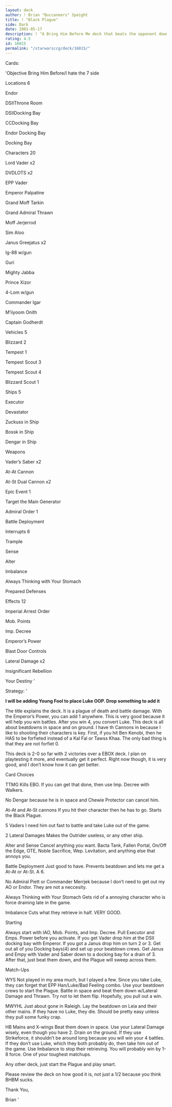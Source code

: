 ```yaml
---
layout: deck
author: ! Brian "Buccaneers" Speight
title: ! "Black Plague"
side: Dark
date: 2001-05-17
description: ! "A Bring Him Before Me deck that beats the opponent down w/Emperor’s Power and destiny adding characters."
rating: 4.5
id: 16015
permalink: "/starwarsccg/deck/16015/"
---
```

Cards: 

'Objective Bring Him Before/I hate the 7 side


Locations 6

Endor

DSIIThrone Room

DSIIDocking Bay

CCDocking Bay

Endor Docking Bay

Docking Bay


Characters 20

Lord Vader x2

DVDLOTS x2

EPP Vader

Emperor Palpatine

Grand Moff Tarkin

Grand Admiral Thrawn

Moff Jerjerrod

Sim Aloo

Janus Greejatus x2

Ig-88 w/gun

Guri

Mighty Jabba

Prince Xizor

4-Lom w/gun

Commander Igar

M’iiyoom Onith

Captain Godherdt


Vehicles 5

Blizzard 2

Tempest 1

Tempest Scout 3

Tempest Scout 4

Blizzard Scout 1


Ships 5

Executor

Devastator

Zuckuss in Ship

Bossk in Ship

Dengar in Ship


Weapons 

Vader’s Saber x2

At-At Cannon

At-St Dual Cannon x2


Epic Event 1

Target the Main Generator


Admiral Order 1

Battle Deployment


Interrupts 6

Trample

Sense 

Alter

Imbalance

Always Thinking with Your Stomach

Prepared Defenses


Effects 12

Imperial Arrest Order

Mob. Points

Imp. Decree

Emperor’s Power

Blast Door Controls

Lateral Damage x2

Insignificant Rebellion

Your Destiny '

Strategy: '

**I will be adding Young Fool to place Luke OOP.  Drop something to add it**


The title explains the deck.  It is a plague of death and battle damage.  With the Emperor’s Power, you can add 1 anywhere.  This is very good because it will help you win battles.  After you win 4, you convert Luke.  This deck is all about beatdowns in space and on ground.  I have th Cannons in because I like to shooting their characters is key.  First, if you hit Ben Kenobi, then he HAS to be forfieted instead of a Kal Fal or Tawss Khaa.  The only bad thing is that they are not forfiet 0.


This deck is 2-0 so far with 2 victories over a EBOX deck.  I plan on playtesting it more, and eventually get it perfect.  Right now though, it is very good, and I don’t know how it can get better.  


Card Choices

TTMG Kills EBO.  If you can get that done, then use Imp. Decree with Walkers.  


No Dengar because he is in space and Chewie Protector can cancel him.


At-At and At-St cannons If you hit their character then he has to go.  Starts the Black Plague.


5 Vaders I need him out fast to battle and take Luke out of the game.  


2 Lateral Damages Makes the Outrider useless, or any other ship.


Alter and Sense Cancel anything you want.  Bacta Tank, Fallen Portal, On/Off the Edge, OTE, Noble Sacrifice, Wep. Levitation, and anything else that annoys you.


Battle Deployment Just good to have.  Prevents beatdown and lets me get a At-At or At-St.  A 6.


No Admiral Piett or Commander Merrjek because I don’t need to get out my AO or Endor.  They are not a neccesity.  


Always Thinking with Your Stomach  Gets rid of a annoying character who is force draining late in the game.


Imbalance Cuts what they retrieve in half.  VERY GOOD. 


Starting

Always start with IAO, Mob. Points, and Imp. Decree.  Pull Executor and Emps. Power before you activate.  If you get Vader drop him at the DSII docking bay with Emperor.  If you got a Janus drop him on turn 2 or 3.  Get out all of you Docking bays(4) and set up your beatdown crews.  Get Janus and Empy with Vader and Saber down to a docking bay for a drain of 3.  After that, just beat them down, and the Plague will sweep across them.


Match-Ups

WYS  Not played in my area much, but I played a few.  Since you take Luke, they can forget that EPP Han/Luke/Bad Feeling combo.  Use your beatdown crews to start the Plague.  Battle in space and beat them down w/Lateral Damage and Thrawn.  Try not to let them flip.  Hopefully, you pull out a win.


MWYHL Just about gone in Raleigh.  Lay the beatdown on Leia and their other mains.  If they have no Luke, they die.  Should be pretty easy unless they pull some funky crap.


HB Mains and X-wings  Beat them down in space.  Use your Lateral Damage wisely, even though you have 2.  Drain on the ground.  If they use Strikeforce, it shouldn’t be around long because you will win your 4 battles.  If they don’t use Luke, which they both probably do, then take him out of the game.  Use Imbalance to stop their retrieving.  You will probably win by 1-8 force.  One of your toughest matchups.


Any other deck, just start the Plague and play smart.  


Please review the deck on how good it is, not just a 1/2 because you think BHBM sucks.


Thank You,

Brian '
